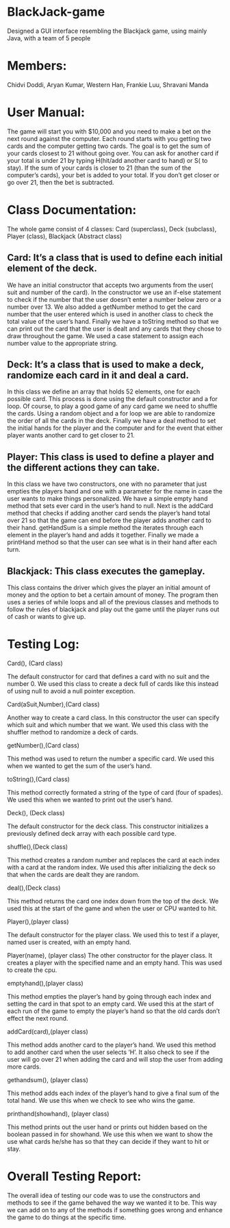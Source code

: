 # BlackJack-game
Designed a GUI interface resembling the Blackjack game, using mainly Java, with a team of 5 people


# Members: 
Chidvi Doddi, Aryan Kumar, Western Han, Frankie Luu, Shravani Manda 

# User Manual:
The game will start you with $10,000 and you need to make a bet on the next round against the computer. Each round starts with you getting two cards and the computer getting two cards. The goal is to get the sum of your cards closest to 21 without going over. You can ask for another card if your total is under 21 by typing H(hit/add another card to hand) or S( to stay). If the sum of your cards is closer to 21 (than the sum of the computer’s cards), your bet is added to your total. If you don’t get closer or go over 21, then the bet is subtracted.

# Class Documentation:
The whole game consist of 4 classes: Card (superclass), Deck (subclass), Player (class), Blackjack (Abstract class)

## Card: It’s a class that is used to define each initial element of the deck. 

We have an initial constructor that accepts two arguments from the user( suit and number of the card). In the constructor we use an if-else statement to check if the number that the user doesn’t enter a number below zero or a number over 13. We also added a getNumber method to get the card number that the user entered which is used in another class to check the total value of the user’s hand. Finally we have a toString method so that we can print out the card that the user is dealt and any cards that they chose to draw throughout the game. We used a case statement to assign each number value to the appropriate string. 

## Deck: It’s a class that is used to make a deck, randomize each card in it and deal a card.

In this class we define an array that holds 52 elements, one for each possible card. This process is done using the default constructor and a for loop. Of course, to play a good game of any card game we need to shuffle the cards. Using a random object and a for loop we are able to randomize the order of all the cards in the deck. Finally we have a deal method to set the initial hands for the player and the computer and for the event that either player wants another card to get closer to 21. 

## Player: This class is used to define a player and the different actions they can take.

In this class we have two constructors, one with no parameter that just empties the players hand and one with a parameter for the name in case the user wants to make things personalized. We have a simple empty hand method that sets ever card in the user’s hand to null. Next is the addCard method that checks if adding another card sends the player’s hand total over 21 so that the game can end before the player adds another card to their hand. getHandSum is a simple method the iterates through each element in the player’s hand and adds it together. Finally we made a printHand method so that the user can see what is in their hand after each turn. 

## Blackjack: This class executes the gameplay.

This class contains the driver which gives the player an initial amount of money and the option to bet a certain amount of money. The program then uses a series of while loops and all of the previous classes and methods to follow the rules of blackjack and play out the game until the player runs out of cash or wants to give up. 

# Testing Log:
Card(), (Card class) 

The default constructor for card that defines a card with no suit and the number 0. We used this class to create a deck full of cards like this instead of using null to avoid a null pointer exception.

Card(aSuit,Number),(Card class)

Another way to create a card class. In this constructor the user can specify which suit and which number that we want. We used this class with the shuffler method to randomize a deck of cards.

getNumber(),(Card class)

This method was used to return the number a specific card. We used this when we wanted to get the sum of the user’s hand.

toString(),(Card class)

This method correctly formated a string of the type of card (four of spades). We used this when we wanted to print out the user’s hand.

Deck(), (Deck class)

The default constructor for the deck class. This constructor initializes a previously defined deck array with each possible card type. 

shuffle(),(Deck class)

This method creates a random number and replaces the card at each index with a card at the random index. We used this after initializing the deck so that when the cards are dealt they are random. 

deal(),(Deck class)

This method returns the card one index down from the top of the deck. We used this at the start of the game and when the user or CPU wanted to hit.

Player(),(player class)

The default constructor for the player class. We used this to test if a player, named user is created, with an empty hand.

Player(name), (player class)
The other constructor for the player class. It creates a player with the specified name and an empty hand. This was used to create the cpu.

emptyhand(),(player class)

This method empties the player’s hand by going through each index and setting the card in that spot to an empty card. We used this at the start of each run of the game to empty the player’s hand so that the old cards don’t effect the next round.

addCard(card),(player class)

This method adds another card to the player’s hand. We used this method to add another card when the user selects ‘H’. It also check to see if the user will go over 21 when adding the card and will stop the user from adding more cards. 

gethandsum(), (player class)

This method adds each index of the player’s hand to give a final sum of the total hand. We use this when we check to see who wins the game.

printhand(showhand), (player class)

This method prints out the user hand or prints out hidden based on the boolean passed in for showhand. We use this when we want to show the use what cards he/she has so that they can decide if they want to hit or stay.

# Overall Testing Report:
The overall idea of testing our code was to use the constructors and methods to see if the game behaved the way we wanted it to be. This way we can add on to any of the methods if something goes wrong and enhance the game to do things at the specific time. 


